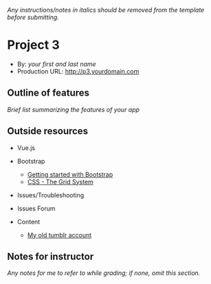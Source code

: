 *Any instructions/notes in italics should be removed from the template before submitting.* 

# Project 3
+ By: *your first and last name*
+ Production URL: <http://p3.yourdomain.com>


## Outline of features
*Brief list summarizing the features of your app*

## Outside resources
- Vue.js 

- Bootstrap
    - [Getting started with Bootstrap](https://getbootstrap.com/docs/3.4/getting-started/)
    - [CSS - The Grid System](https://getbootstrap.com/docs/3.4/css/#grid)

- Issues/Troubleshooting


- Issues Forum

- Content 
    - [My old tumblr account](https://spraysomegrace.tumblr.com/)


## Notes for instructor
*Any notes for me to refer to while grading; if none, omit this section.*